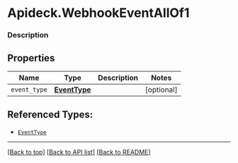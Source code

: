 # Apideck.WebhookEventAllOf1

### Description

## Properties
Name | Type | Description | Notes
------------ | ------------- | ------------- | -------------
`event_type` | [**EventType**](EventType.md) |  | [optional] 





## Referenced Types:
* [`EventType`](EventType.md)

---

[[Back to top]](#) [[Back to API list]](../../../../README.md#documentation-for-api-endpoints) [[Back to README]](../../../../README.md)


